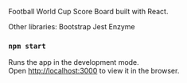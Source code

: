 
Football World Cup Score Board built with React.

Other libraries:
Bootstrap
Jest
Enzyme

### `npm start`

Runs the app in the development mode.\
Open [http://localhost:3000](http://localhost:3000) to view it in the browser.

